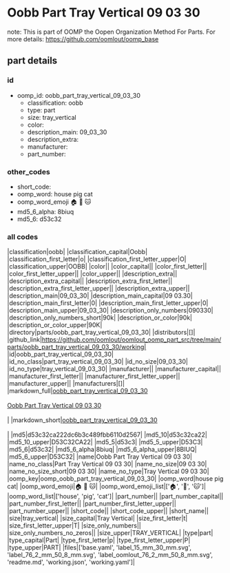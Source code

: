 # Oobb Part Tray Vertical 09 03 30  

note: This is part of OOMP the Oopen Organization Method For Parts. For more details: https://github.com/oomlout/oomp_base

##  part details





### id
* oomp_id: oobb_part_tray_vertical_09_03_30
  * classification: oobb
  * type: part
  * size: tray_vertical
  * color: 
  * description_main: 09_03_30
  * description_extra: 
  * manufacturer: 
  * part_number: 

### other_codes
* short_code: 
* oomp_word: house pig cat
* oomp_word_emoji :house: :pig: :cat:
* md5_6_alpha: 8biuq
* md5_6: d53c32

### all codes 
|classification|oobb|
|classification_capital|Oobb|
|classification_first_letter|o|
|classification_first_letter_upper|O|
|classification_upper|OOBB|
|color||
|color_capital||
|color_first_letter||
|color_first_letter_upper||
|color_upper||
|description_extra||
|description_extra_capital||
|description_extra_first_letter||
|description_extra_first_letter_upper||
|description_extra_upper||
|description_main|09_03_30|
|description_main_capital|09 03.30|
|description_main_first_letter|0|
|description_main_first_letter_upper|0|
|description_main_upper|09_03_30|
|description_only_numbers|090330|
|description_only_numbers_short|90k|
|description_or_color|90k|
|description_or_color_upper|90K|
|directory|parts/oobb_part_tray_vertical_09_03_30|
|distributors|[]|
|github_link|https://github.com/oomlout/oomlout_oomp_part_src/tree/main/parts/oobb_part_tray_vertical_09_03_30/working|
|id|oobb_part_tray_vertical_09_03_30|
|id_no_class|part_tray_vertical_09_03_30|
|id_no_size|09_03_30|
|id_no_type|tray_vertical_09_03_30|
|manufacturer||
|manufacturer_capital||
|manufacturer_first_letter||
|manufacturer_first_letter_upper||
|manufacturer_upper||
|manufacturers|[]|
|markdown_full|[oobb_part_tray_vertical_09_03_30](https://github.com/oomlout/oomlout_oomp_part_src/tree/main/parts/oobb_part_tray_vertical_09_03_30/working)<br>[](https://github.com/oomlout/oomlout_oomp_part_src/tree/main/parts/oobb_part_tray_vertical_09_03_30/working)<br>[Oobb Part Tray Vertical 09 03 30](https://github.com/oomlout/oomlout_oomp_part_src/tree/main/parts/oobb_part_tray_vertical_09_03_30/working)<br><br>|
|markdown_short|[oobb_part_tray_vertical_09_03_30](https://github.com/oomlout/oomlout_oomp_part_src/tree/main/parts/oobb_part_tray_vertical_09_03_30/working)<br><br>|
|md5|d53c32ca222dc6b3c489fbb6110d2567|
|md5_10|d53c32ca22|
|md5_10_upper|D53C32CA22|
|md5_5|d53c3|
|md5_5_upper|D53C3|
|md5_6|d53c32|
|md5_6_alpha|8biuq|
|md5_6_alpha_upper|8BIUQ|
|md5_6_upper|D53C32|
|name|Oobb Part Tray Vertical 09 03 30|
|name_no_class|Part Tray Vertical 09 03 30|
|name_no_size|09 03 30|
|name_no_size_short|09 03 30|
|name_no_type|Tray Vertical 09 03 30|
|oomp_key|oomp_oobb_part_tray_vertical_09_03_30|
|oomp_word|house pig cat|
|oomp_word_emoji|:house: :pig: :cat:|
|oomp_word_emoji_list|[':house:', ':pig:', ':cat:']|
|oomp_word_list|['house', 'pig', 'cat']|
|part_number||
|part_number_capital||
|part_number_first_letter||
|part_number_first_letter_upper||
|part_number_upper||
|short_code||
|short_code_upper||
|short_name||
|size|tray_vertical|
|size_capital|Tray Vertical|
|size_first_letter|t|
|size_first_letter_upper|T|
|size_only_numbers||
|size_only_numbers_no_zeros||
|size_upper|TRAY_VERTICAL|
|type|part|
|type_capital|Part|
|type_first_letter|p|
|type_first_letter_upper|P|
|type_upper|PART|
|files|['base.yaml', 'label_15_mm_30_mm.svg', 'label_76_2_mm_50_8_mm.svg', 'label_oomlout_76_2_mm_50_8_mm.svg', 'readme.md', 'working.json', 'working.yaml']|
